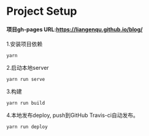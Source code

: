 # Project Setup
#### 项目gh-pages URL:https://liangenqu.github.io/blog/
1.安装项目依赖
```
yarn
```

2.启动本地server
```
yarn run serve
```
3.构建
```
yarn run build
```
4.本地发布deploy, push到GitHub Travis-ci自动发布。
```
yarn run deploy
```
